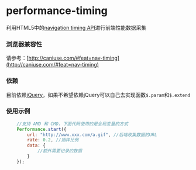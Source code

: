 # performance-timing

利用HTML5中的[navigation timing API](http://www.w3.org/TR/navigation-timing/)进行前端性能数据采集

### 浏览器兼容性

请参考：[http://caniuse.com/#feat=nav-timing](http://caniuse.com/#feat=nav-timing)

### 依赖

目前依赖[jQuery](http://jquery.com/)，如果不希望依赖jQuery可以自己去实现函数`$.param`和`$.extend`

### 使用示例

```js
    //支持 AMD 和 CMD，下面代码使用的是全局变量的方式
    Performance.start({
        url: "http://www.xxx.com/a.gif", //后端收集数据的URL
        rate: 0.2, //抽样比例
        data: {
            //额外需要记录的数据
        }
    });
```
